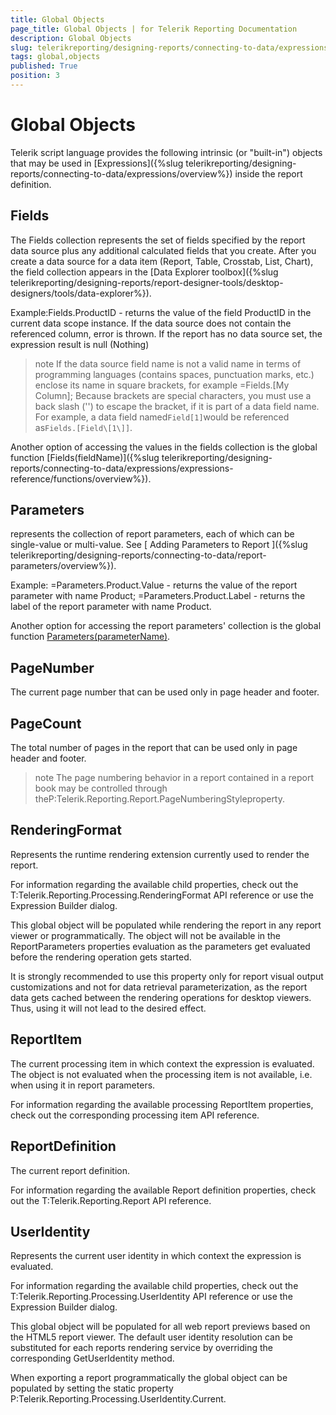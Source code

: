 ```yaml
---
title: Global Objects
page_title: Global Objects | for Telerik Reporting Documentation
description: Global Objects
slug: telerikreporting/designing-reports/connecting-to-data/expressions/expressions-reference/global-objects
tags: global,objects
published: True
position: 3
---
```


# Global Objects



Telerik script language provides the following intrinsic (or "built-in")
        objects that may be used in  [Expressions]({%slug telerikreporting/designing-reports/connecting-to-data/expressions/overview%}) inside the report definition.
      

## Fields

The Fields collection represents the set of fields specified
          by the report data source plus any additional calculated fields
          that you create. After you create a data source for a data item
          (Report, Table, Crosstab, List, Chart), the field collection
          appears in the [Data Explorer toolbox]({%slug telerikreporting/designing-reports/report-designer-tools/desktop-designers/tools/data-explorer%}).
        

Example:Fields.ProductID
          - returns the value of the field ProductID in the current data
          scope instance. If the data source does not contain the
          referenced column, error is thrown. If the report has no data
          source set, the expression result is null (Nothing)
        

>note If the data source field name is not a valid name in terms
            of programming languages (contains spaces, punctuation marks, etc.)
            enclose its name in square brackets, for example =Fields.[My Column];
            Because brackets are special characters, you must use a back slash
            ('\') to escape the bracket, if it is part of a data field name.
            For example, a data field named`Field[1]`would be referenced as`Fields.[Field\[1\]]`.
>


Another option of accessing the values in the fields
          collection is the global function
          [Fields(fieldName)]({%slug telerikreporting/designing-reports/connecting-to-data/expressions/expressions-reference/functions/overview%}).
        

## Parameters

represents the collection of report parameters, each of
          which can be single-value or multi-value. See
          [
            Adding
            Parameters to Report
          ]({%slug telerikreporting/designing-reports/connecting-to-data/report-parameters/overview%}).
        

Example: =Parameters.Product.Value
          - returns the value of the report parameter with name Product;
          =Parameters.Product.Label  - returns
          the label of the report parameter with name Product.
        

Another option for accessing the report parameters' collection
          is the global function
          [Parameters(parameterName)](442667db-07b5-4039-83bf-b0eb46c96204#BuiltinCollectionFunctions).
        

## PageNumber

The current page number that can be used only in page header and footer. 

## PageCount 

The total number of pages in the report that can be used
          only in page header and footer.
        

>note The page numbering behavior in a report contained in a
            report book may be controlled through theP:Telerik.Reporting.Report.PageNumberingStyleproperty.
>


## RenderingFormat

Represents the runtime rendering extension currently used to render the report.

For information regarding the available child properties, check out the
          T:Telerik.Reporting.Processing.RenderingFormat API reference
          or use the Expression Builder dialog.
        

This global object will be populated while rendering the report in any report viewer or programmatically. 
          The object will not be available in the ReportParameters properties evaluation as the parameters get evaluated
          before the rendering operation gets started.
        

It is strongly recommended to use this property only for report visual output customizations
          and not for data retrieval parameterization, as the report data gets cached between the rendering operations for desktop viewers.
          Thus, using it will not lead to the desired effect.
        

## ReportItem

The current processing item in which context the expression is evaluated. The object is not evaluated when the processing item is not available, i.e. when using it in report parameters.

For information regarding the available processing ReportItem properties, check out the corresponding processing item API reference.

## ReportDefinition

The current report definition.

For information regarding the available Report definition properties, check out the T:Telerik.Reporting.Report API reference.
        

## UserIdentity

Represents the current user identity in which context the expression is evaluated.

For information regarding the available child properties, check out the
          T:Telerik.Reporting.Processing.UserIdentity API reference
          or use the Expression Builder dialog.
        

This global object will be populated for all web report previews based on the HTML5 report viewer.
          The default user identity resolution can be substituted for each reports rendering service by overriding
          the corresponding GetUserIdentity method.
        

When exporting a report programmatically the global object can be populated by setting the static property
          P:Telerik.Reporting.Processing.UserIdentity.Current.
        
